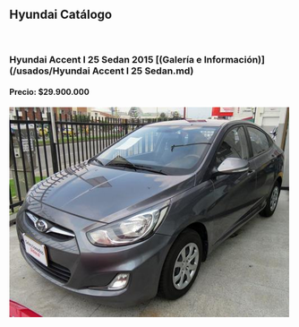 ## Hyundai Catálogo

<p>&nbsp;</p>

### Hyundai Accent I 25 Sedan 2015 [(Galería e Información)](/usados/Hyundai Accent I 25 Sedan.md)
#### Precio: $29.900.000

<img src="/usados/images/Hyundai Accent I 25 Sedan - 0.9855.jpg?raw=true"/>
<p>&nbsp;</p>
